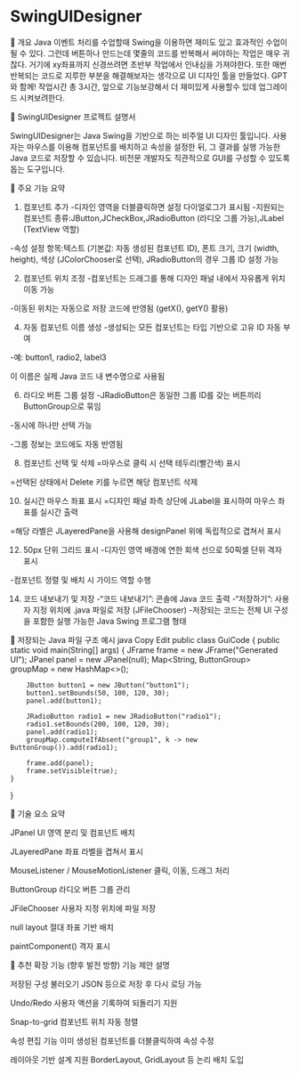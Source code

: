 # SwingUIDesigner

📌 개요
Java 이벤트 처리를 수업할때 Swing을 이용하면 재미도 있고 효과적인 수업이 될 수 있다. 그런데 버튼하나 만드는데 몇줄의 코드를 반복해서 써야하는 작업은 매우 귀찮다. 거기에 xy좌표까지 신경쓰려면 초반부 작업에서 인내심을 가져야한다.
또한 매번 반복되는 코드로 지루한 부분을 해결해보자는 생각으로 UI 디자인 툴을 만들었다. GPT와 함께!
작업시간 총 3시간, 앞으로 기능보강해서 더 재미있게 사용할수 있데 업그레이드 시켜보려한다.

🧾 SwingUIDesigner 프로젝트 설명서

SwingUIDesigner는 Java Swing을 기반으로 하는 비주얼 UI 디자인 툴입니다. 사용자는 마우스를 이용해 컴포넌트를 배치하고 속성을 설정한 뒤, 그 결과를 실행 가능한 Java 코드로 저장할 수 있습니다. 비전문 개발자도 직관적으로 GUI를 구성할 수 있도록 돕는 도구입니다.


🧩 주요 기능 요약
1. 컴포넌트 추가
-디자인 영역을 더블클릭하면 설정 다이얼로그가 표시됨
-지원되는 컴포넌트 종류:JButton,JCheckBox,JRadioButton (라디오 그룹 가능),JLabel (TextView 역할)

-속성 설정 항목:텍스트 (기본값: 자동 생성된 컴포넌트 ID), 폰트 크기, 크기 (width, height), 색상 (JColorChooser로 선택), JRadioButton의 경우 그룹 ID 설정 가능


2. 컴포넌트 위치 조정
-컴포넌트는 드래그를 통해 디자인 패널 내에서 자유롭게 위치 이동 가능

-이동된 위치는 자동으로 저장 코드에 반영됨 (getX(), getY() 활용)


4. 자동 컴포넌트 이름 생성
-생성되는 모든 컴포넌트는 타입 기반으로 고유 ID 자동 부여

-예: button1, radio2, label3

이 이름은 실제 Java 코드 내 변수명으로 사용됨

6. 라디오 버튼 그룹 설정
-JRadioButton은 동일한 그룹 ID를 갖는 버튼끼리 ButtonGroup으로 묶임

-동시에 하나만 선택 가능

-그룹 정보는 코드에도 자동 반영됨


8. 컴포넌트 선택 및 삭제
=마우스로 클릭 시 선택 테두리(빨간색) 표시

=선택된 상태에서 Delete 키를 누르면 해당 컴포넌트 삭제


10. 실시간 마우스 좌표 표시
=디자인 패널 좌측 상단에 JLabel을 표시하여 마우스 좌표를 실시간 출력

=해당 라벨은 JLayeredPane을 사용해 designPanel 위에 독립적으로 겹쳐서 표시


12. 50px 단위 그리드 표시
-디자인 영역 배경에 연한 회색 선으로 50픽셀 단위 격자 표시

-컴포넌트 정렬 및 배치 시 가이드 역할 수행


14. 코드 내보내기 및 저장
-“코드 내보내기”: 콘솔에 Java 코드 출력
-“저장하기”: 사용자 지정 위치에 .java 파일로 저장 (JFileChooser)
-저장되는 코드는 전체 UI 구성을 포함한 실행 가능한 Java Swing 프로그램 형태


📁 저장되는 Java 파일 구조 예시
java
Copy
Edit
public class GuiCode {
    public static void main(String[] args) {
        JFrame frame = new JFrame("Generated UI");
        JPanel panel = new JPanel(null);
        Map<String, ButtonGroup> groupMap = new HashMap<>();

        JButton button1 = new JButton("button1");
        button1.setBounds(50, 100, 120, 30);
        panel.add(button1);

        JRadioButton radio1 = new JRadioButton("radio1");
        radio1.setBounds(200, 100, 120, 30);
        panel.add(radio1);
        groupMap.computeIfAbsent("group1", k -> new ButtonGroup()).add(radio1);

        frame.add(panel);
        frame.setVisible(true);
    }
}


🧱 기술 요소 요약

JPanel	UI 영역 분리 및 컴포넌트 배치

JLayeredPane	좌표 라벨을 겹쳐서 표시

MouseListener / MouseMotionListener	클릭, 이동, 드래그 처리

ButtonGroup	라디오 버튼 그룹 관리

JFileChooser	사용자 지정 위치에 파일 저장

null layout	절대 좌표 기반 배치

paintComponent()	격자 표시

🧠 추천 확장 기능 (향후 발전 방향)
기능 제안	설명

저장된 구성 불러오기	JSON 등으로 저장 후 다시 로딩 가능

Undo/Redo	사용자 액션을 기록하여 되돌리기 지원

Snap-to-grid	컴포넌트 위치 자동 정렬

속성 편집 기능	이미 생성된 컴포넌트를 더블클릭하여 속성 수정

레이아웃 기반 설계 지원	BorderLayout, GridLayout 등 논리 배치 도입


